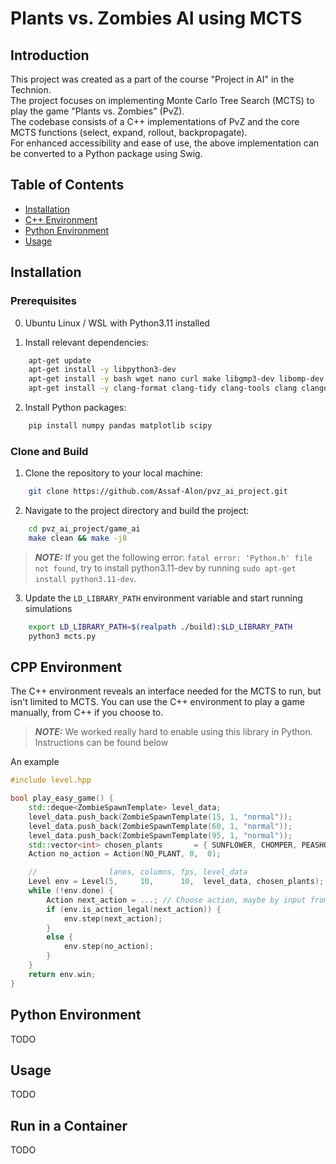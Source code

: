 # Plants vs. Zombies AI using MCTS

## Introduction
This project was created as a part of the course "Project in AI" in the Technion.  
The project focuses on implementing Monte Carlo Tree Search (MCTS) to play the game "Plants vs. Zombies" (PvZ).  
The codebase consists of a C++ implementations of PvZ and the core MCTS functions (select, expand, rollout, backpropagate).  
For enhanced accessibility and ease of use, the above implementation can be converted to a Python package using Swig.


## Table of Contents

- [Installation](#installation)
- [C++ Environment](#cpp-environment)
- [Python Environment](#python-environment)
- [Usage](#usage)

## Installation

### Prerequisites

0. Ubuntu Linux / WSL with Python3.11 installed

1. Install relevant dependencies:
```bash
    apt-get update
    apt-get install -y libpython3-dev
    apt-get install -y bash wget nano curl make libgmp3-dev libomp-dev tree swig
    apt-get install -y clang-format clang-tidy clang-tools clang clangd libc++-dev libc++1 libc++abi-dev libc++abi1 libclang-dev libclang1 liblldb-dev libllvm-ocaml-dev libomp-dev libomp5 lld lldb llvm-dev llvm-runtime llvm python3-clang
```

2. Install Python packages:
```bash
    pip install numpy pandas matplotlib scipy
```

### Clone and Build

1. Clone the repository to your local machine:

```bash
    git clone https://github.com/Assaf-Alon/pvz_ai_project.git
```

2. Navigate to the project directory and build the project:
```bash
    cd pvz_ai_project/game_ai
    make clean && make -j8
```

> **_NOTE:_**  If you get the following error: `fatal error: 'Python.h' file not found`, try to install python3.11-dev by running `sudo apt-get install python3.11-dev`.

3. Update the `LD_LIBRARY_PATH` environment variable and start running simulations
```bash
    export LD_LIBRARY_PATH=$(realpath ./build):$LD_LIBRARY_PATH
    python3 mcts.py
```

## CPP Environment
The C++ environment reveals an interface needed for the MCTS to run, but isn't limited to MCTS.
You can use the C++ environment to play a game manually, from C++ if you choose to.
> **_NOTE:_**  We worked really hard to enable using this library in Python. Instructions can be found below

An example
```cpp
#include level.hpp

bool play_easy_game() {
    std::deque<ZombieSpawnTemplate> level_data;
    level_data.push_back(ZombieSpawnTemplate(15, 1, "normal"));
    level_data.push_back(ZombieSpawnTemplate(60, 1, "normal"));
    level_data.push_back(ZombieSpawnTemplate(95, 1, "normal"));
    std::vector<int> chosen_plants       = { SUNFLOWER, CHOMPER, PEASHOOTER, POTATOMINE };
    Action no_action = Action(NO_PLANT, 0,  0);

    //                lanes, columns, fps, level_data
    Level env = Level(5,     10,      10,  level_data, chosen_plants);
    while (!env.done) {
        Action next_action = ...; // Choose action, maybe by input from user
        if (env.is_action_legal(next_action)) {
            env.step(next_action);
        }
        else {
            env.step(no_action);
        }
    }
    return env.win;
}
```

## Python Environment
TODO

## Usage
TODO

## Run in a Container
TODO